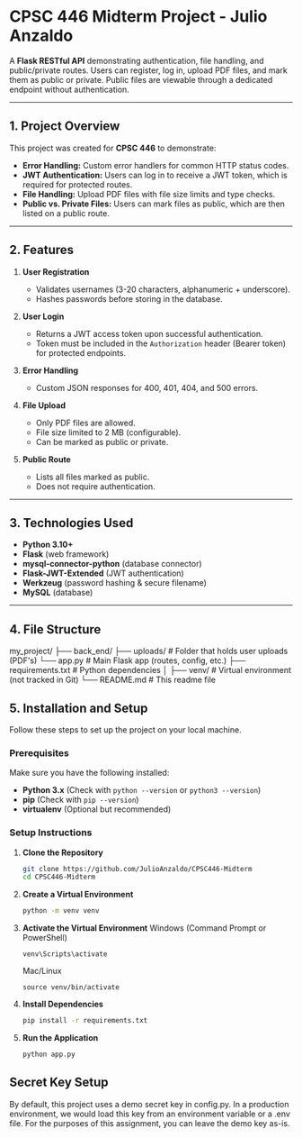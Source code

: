 # CPSC 446 Midterm Project - Julio Anzaldo

A **Flask RESTful API** demonstrating authentication, file handling, and public/private routes. Users can register, log in, upload PDF files, and mark them as public or private. Public files are viewable through a dedicated endpoint without authentication.

---

## 1. Project Overview

This project was created for **CPSC 446** to demonstrate:
- **Error Handling:** Custom error handlers for common HTTP status codes.  
- **JWT Authentication:** Users can log in to receive a JWT token, which is required for protected routes.  
- **File Handling:** Upload PDF files with file size limits and type checks.  
- **Public vs. Private Files:** Users can mark files as public, which are then listed on a public route.

---

## 2. Features

1. **User Registration**  
   - Validates usernames (3-20 characters, alphanumeric + underscore).  
   - Hashes passwords before storing in the database.

2. **User Login**  
   - Returns a JWT access token upon successful authentication.  
   - Token must be included in the `Authorization` header (Bearer token) for protected endpoints.

3. **Error Handling**  
   - Custom JSON responses for 400, 401, 404, and 500 errors.

4. **File Upload**  
   - Only PDF files are allowed.  
   - File size limited to 2 MB (configurable).  
   - Can be marked as public or private.

5. **Public Route**  
   - Lists all files marked as public.  
   - Does not require authentication.

---

## 3. Technologies Used

- **Python 3.10+**  
- **Flask** (web framework)  
- **mysql-connector-python** (database connector)  
- **Flask-JWT-Extended** (JWT authentication)  
- **Werkzeug** (password hashing & secure filename)  
- **MySQL** (database)

---

## 4. File Structure

my_project/ 
    ├── back_end/
        ├── uploads/ # Folder that holds user uploads (PDF's)
        └── app.py # Main Flask app (routes, config, etc.) 
    ├── requirements.txt # Python dependencies │ 
    ├── venv/ # Virtual environment (not tracked in Git) 
    └── README.md # This readme file 

## 5. Installation and Setup

Follow these steps to set up the project on your local machine.

### Prerequisites
Make sure you have the following installed:
- **Python 3.x** (Check with `python --version` or `python3 --version`)
- **pip** (Check with `pip --version`)
- **virtualenv** (Optional but recommended)

### Setup Instructions

1. **Clone the Repository**
   ```sh
   git clone https://github.com/JulioAnzaldo/CPSC446-Midterm
   cd CPSC446-Midterm
   ```
2. **Create a Virtual Environment**
   ```sh
   python -m venv venv
   ```
3. **Activate the Virtual Environment**
   Windows (Command Prompt or PowerShell)
   ```
   venv\Scripts\activate
   ```
   
   Mac/Linux
   ```
   source venv/bin/activate
   ```

4. **Install Dependencies**
   ```sh
   pip install -r requirements.txt
   ```

5. **Run the Application**
   ```sh
   python app.py
   ```

## Secret Key Setup
By default, this project uses a demo secret key in config.py. In a production environment, we would load this key from an environment variable or a .env file. For the purposes of this assignment, you can leave the demo key as-is.
